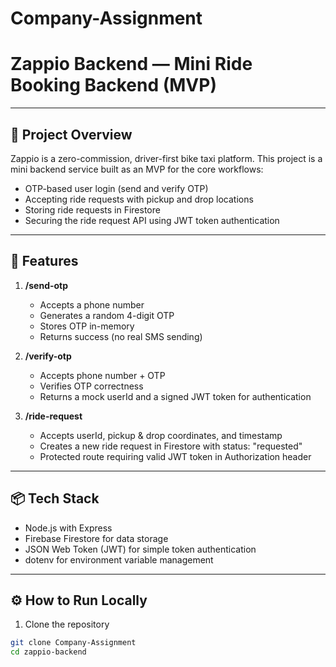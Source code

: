 # Company-Assignment

# Zappio Backend — Mini Ride Booking Backend (MVP)

---

## 📘 Project Overview

Zappio is a zero-commission, driver-first bike taxi platform. This project is a mini backend service built as an MVP for the core workflows:

- OTP-based user login (send and verify OTP)
- Accepting ride requests with pickup and drop locations
- Storing ride requests in Firestore
- Securing the ride request API using JWT token authentication

---

## 🚀 Features

1. **/send-otp**  
   - Accepts a phone number  
   - Generates a random 4-digit OTP  
   - Stores OTP in-memory  
   - Returns success (no real SMS sending)

2. **/verify-otp**  
   - Accepts phone number + OTP  
   - Verifies OTP correctness  
   - Returns a mock userId and a signed JWT token for authentication

3. **/ride-request**  
   - Accepts userId, pickup & drop coordinates, and timestamp  
   - Creates a new ride request in Firestore with status: "requested"  
   - Protected route requiring valid JWT token in Authorization header

---

## 📦 Tech Stack

- Node.js with Express
- Firebase Firestore for data storage
- JSON Web Token (JWT) for simple token authentication
- dotenv for environment variable management

---

## ⚙️ How to Run Locally

1. Clone the repository

```bash
git clone Company-Assignment
cd zappio-backend
